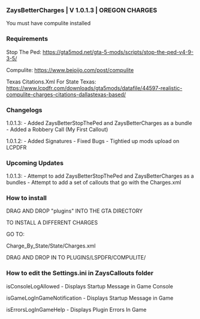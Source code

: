 ### ZaysBetterCharges | V 1.0.1.3 | OREGON CHARGES

You must have compulite installed

### Requirements

Stop The Ped: https://gta5mod.net/gta-5-mods/scripts/stop-the-ped-v4-9-3-5/

Compulite: https://www.bejoijo.com/post/compulite 

Texas Citations.Xml For State Texas: https://www.lcpdfr.com/downloads/gta5mods/datafile/44597-realistic-compulite-charges-citations-dallastexas-based/



 
### Changelogs

1.0.1.3:
    - Added ZaysBetterStopThePed and ZaysBetterCharges as a bundle
    - Added a Robbery Call (My First Callout)
    
1.0.1.2: 
    - Added Signatures
    - Fixed Bugs
    - Tightied up mods upload on LCPDFR
    
### Upcoming Updates

1.0.1.3:
    - Attempt to add ZaysBetterStopThePed and ZaysBetterCharges as a bundles
    - Attempt to add a set of callouts that go with the Charges.xml
    
### How to install

DRAG AND DROP "plugins" INTO THE GTA DIRECTORY


TO INSTALL A DIFFERENT CHARGES

GO TO:

Charge_By_State/State/Charges.xml

DRAG AND DROP IN TO PLUGINS/LSPDFR/COMPULITE/

### How to edit the Settings.ini in ZaysCallouts folder

isConsoleLogAllowed - Displays Startup Message in Game Console

isGameLogInGameNotification - Displays Startup Message  in Game

isErrorsLogInGameHelp - Displays Plugin Errors In Game
